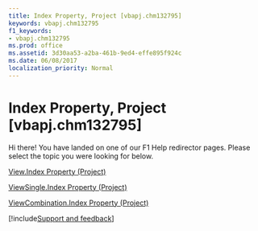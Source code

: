```yaml
---
title: Index Property, Project [vbapj.chm132795]
keywords: vbapj.chm132795
f1_keywords:
- vbapj.chm132795
ms.prod: office
ms.assetid: 3d30aa53-a2ba-461b-9ed4-effe895f924c
ms.date: 06/08/2017
localization_priority: Normal
---
```



# Index Property, Project [vbapj.chm132795]

Hi there! You have landed on one of our F1 Help redirector pages. Please select the topic you were looking for below.

[View.Index Property (Project)](https://msdn.microsoft.com/library/1ae86743-4a3a-0659-c7d4-0770287b0377%28Office.15%29.aspx)

[ViewSingle.Index Property (Project)](https://msdn.microsoft.com/library/a4f5a6fa-b013-473c-4400-70a40be955c5%28Office.15%29.aspx)

[ViewCombination.Index Property (Project)](https://msdn.microsoft.com/library/3a9ebd6e-a2c6-1a90-4d41-e31bd8455611%28Office.15%29.aspx)

[!include[Support and feedback](~/includes/feedback-boilerplate.md)]
